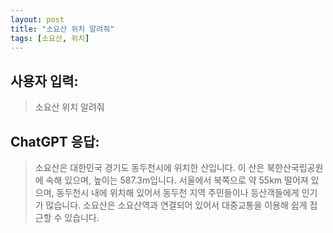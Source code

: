 ```yaml
---
layout: post
title: "소요산 위치 알려줘"
tags: [소요산, 위치]
---
```


## 사용자 입력:
> 소요산 위치 알려줘

## ChatGPT 응답:
> 소요산은 대한민국 경기도 동두천시에 위치한 산입니다. 이 산은 북한산국립공원에 속해 있으며, 높이는 587.3m입니다. 서울에서 북쪽으로 약 55km 떨어져 있으며, 동두천시 내에 위치해 있어서 동두천 지역 주민들이나 등산객들에게 인기가 많습니다. 소요산은 소요산역과 연결되어 있어서 대중교통을 이용해 쉽게 접근할 수 있습니다.

